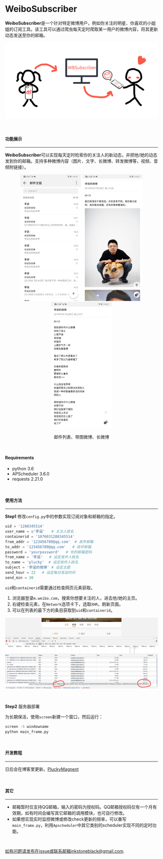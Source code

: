 # WeiboSubscriber
**WeiboSubscriber**是一个针对特定微博用户，例如你关注的明星、你喜欢的小姐姐的订阅工具。该工具可以通过爬虫每天定时爬取某一用户的微博内容，将其更新动态发送至你的邮箱。

![img](ss/1.png)

<br>

#### 功能展示

---

**WeiboSubscriber**可以实现每天定时检索你的关注人的新动态，并把他/她的动态发到你的邮箱。支持多种微博内容（图片、文字、长微博、转发微博等，视频、音频附链接）。

<center class="half">
    <img src = "ss/outline.jpg" width=200> <img src = "ss/pic.jpg" width=200> <img src = "ss/long.jpg" width=200>
    <p> 邮件列表、带图微博、长微博</p>
</center>

<br>

#### Requirements

- python 3.6
- APScheduler 3.6.0
- requests 2.21.0

<br>

#### 使用方法

---

**Step1** 修改`config.py`中的参数实现订阅对象和邮箱的指定。

```python
uid = '1288345514'   
user_name = u'李诞'   # 关注人姓名
containerid = '1076031288345514'
from_addr = '123456789@qq.com'  # 发件邮箱
to_addr = '123456789@qq.com'   # 收件邮箱
password = 'yourpassword'   # 你的邮箱密码
from_name = '李诞'   # 设定发件人姓名
to_name = 'plucky'  # 设定收件人姓名
subject = '李诞的微博' # 设定主题
send_hour = 22   # 设定每日发送时间
send_min = 30 
```

`uid`和`containerid`需要通过检查网页元素获取。

1. 浏览器登录`m.weibo.com`，搜索你想要关注的人，进去他/她的主页。
2. 右键检查元素，在`Network`选项卡下，选取`XHR`，刷新页面。
3. 可以在列表的最下方的条目获取到`uid`和`containerid`。

![img](ss/get.png)

<br>

**Step2** 服务器部署

为长期保活，使用`screen`新建一个窗口，然后运行：

```bash
screen -S windowname
python main_frame.py
```

<br>

#### 开发教程

---

日后会在博客里更新。[PluckyMagnent](<http://pluckytyx.top/>)

<br>

#### 其它

---

- 邮箱暂时仅支持QQ邮箱，输入的密码为授权码。QQ邮箱授权码仅有一个月有效期，如有时间会编写其它邮箱的调用模块，也可自行修改。
- 如果想实现实时监控微博或修改check更新的频率，可以重写`main_frame.py`，利用`Apscheduler`中其它类别的scheduler实现不同的定时功能。

<br>

如有问题请发布在issue或联系邮箱inkstoneblack@gmail.com.